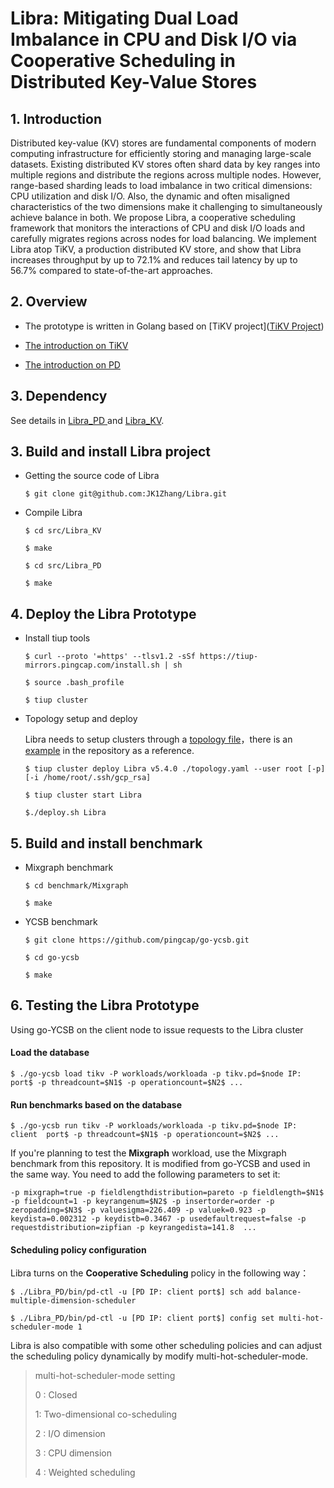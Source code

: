 # Libra: Mitigating Dual Load Imbalance in CPU and Disk I/O via Cooperative Scheduling in Distributed Key-Value Stores

## 1. Introduction

Distributed key-value (KV) stores are fundamental components of modern computing infrastructure for efficiently storing and managing large-scale datasets.  Existing distributed KV stores often shard data by key ranges into multiple regions and distribute the regions across multiple nodes. However,  range-based sharding leads to load imbalance in two critical dimensions: CPU utilization and disk I/O. Also, the dynamic and often misaligned characteristics of the two dimensions make it challenging to simultaneously achieve balance in both.  We propose Libra, a cooperative scheduling framework that monitors the interactions of CPU and disk I/O loads and carefully migrates regions across nodes for load balancing. We implement Libra atop TiKV, a production distributed KV store, and show that Libra increases throughput by up to 72.1\% and reduces tail latency by up to 56.7\% compared to state-of-the-art approaches.




## 2. Overview
* The prototype is written in Golang based on [TiKV project]([TiKV Project](https://github.com/tikv))

* [The introduction on TiKV](./src/Libra_KV/README.md)

* [The introduction on PD](./src/Libra_PD/README.md)

  

## 3. Dependency 

See details in [Libra_PD ](./src/Libra_PD/README.md)and [Libra_KV](./src/Libra_KV/README.md).



## 3. Build and install Libra project

* Getting the source code of Libra 

  `$ git clone git@github.com:JK1Zhang/Libra.git`

* Compile Libra 

  `$ cd src/Libra_KV`

  `$ make`

  `$ cd src/Libra_PD`
  
  `$ make`

  

## 4. Deploy the Libra Prototype

- Install tiup tools

  `$ curl --proto '=https' --tlsv1.2 -sSf https://tiup-mirrors.pingcap.com/install.sh | sh`

  `$ source .bash_profile`

  `$ tiup cluster`

- Topology setup and deploy

  Libra needs to setup clusters through a [topology file](https://tikv.org/docs/7.1/deploy/install/production/#step-2-initialize-cluster-topology-file)，there is an [example](./topology.yaml) in the repository as a reference.

  `$ tiup cluster deploy Libra v5.4.0 ./topology.yaml --user root [-p] [-i /home/root/.ssh/gcp_rsa]`

  `$ tiup cluster start Libra`

  `$./deploy.sh Libra`

  

## 5. Build and install benchmark

- Mixgraph benchmark

  `$ cd benchmark/Mixgraph`

  `$ make`

- YCSB benchmark

  `$ git clone https://github.com/pingcap/go-ycsb.git`

  `$ cd go-ycsb`

  `$ make`

  

## 6. Testing the Libra Prototype

Using go-YCSB on the client node to issue requests to the Libra cluster

#### **Load the database**

`$ ./go-ycsb load tikv -P workloads/workloada -p tikv.pd=$node IP: port$ -p threadcount=$N1$ -p operationcount=$N2$ ...`

#### **Run benchmarks based on the database**

``$ ./go-ycsb run tikv -P workloads/workloada -p tikv.pd=$node IP: client  port$ -p threadcount=$N1$ -p operationcount=$N2$ ...``

If you're planning to test the **Mixgraph** workload, use the Mixgraph benchmark from this repository. It is modified from go-YCSB and used in the same way. You need to add the following parameters to set it:

``-p mixgraph=true -p fieldlengthdistribution=pareto -p fieldlength=$N1$ -p fieldcount=1 -p keyrangenum=$N2$ -p insertorder=order -p zeropadding=$N3$ -p valuesigma=226.409 -p valuek=0.923 -p keydista=0.002312 -p keydistb=0.3467 -p usedefaultrequest=false -p requestdistribution=zipfian -p keyrangedista=141.8  ...``

#### **Scheduling policy configuration**

Libra turns on the **Cooperative Scheduling** policy in the following way：

``$ ./Libra_PD/bin/pd-ctl -u [PD IP: client port$] sch add balance-multiple-dimension-scheduler``

``$ ./Libra_PD/bin/pd-ctl -u [PD IP: client port$] config set multi-hot-scheduler-mode 1``

Libra  is also compatible with some other scheduling policies and can adjust the scheduling policy dynamically by modify multi-hot-scheduler-mode. 

> multi-hot-scheduler-mode setting
>
> 0 : Closed
>
> 1: Two-dimensional co-scheduling
>
> 2 : I/O dimension
>
> 3 : CPU dimension
>
> 4 : Weighted scheduling



